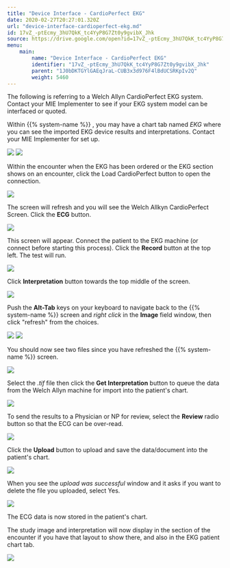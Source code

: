 ```yaml
---
title: "Device Interface - CardioPerfect EKG"
date: 2020-02-27T20:27:01.320Z
url: "device-interface-cardioperfect-ekg.md"
id: 17vZ_-ptEcmy_3hU7QkK_tc4YyP8G7Zt0y9gvibX_Jhk
source: https://drive.google.com/open?id=17vZ_-ptEcmy_3hU7QkK_tc4YyP8G7Zt0y9gvibX_Jhk
menu:
    main:
        name: "Device Interface - CardioPerfect EKG"
        identifier: "17vZ_-ptEcmy_3hU7QkK_tc4YyP8G7Zt0y9gvibX_Jhk"
        parent: "1J0bDKTGYlGAEqJraL-CUB3x3d976F4lBdUCSRKpIv2Q"
        weight: 5460
---
```

The following is referring to a Welch Allyn CardioPerfect EKG system. Contact your MIE Implementer to see if your EKG system model can be interfaced or quoted.

Within {{% system-name %}} , you may have a chart tab named *EKG* where you can see the imported EKG device results and interpretations. Contact your MIE Implementer for set up.

![](external_files/22f7570af00f837ce5f2d476a604bb74.png) ![](external_files/d6f475dce12954a00d9ec51b7b24478a.png)

Within the encounter when the EKG has been ordered or the EKG section shows on an encounter, click the Load CardioPerfect button to open the connection.

![](external_files/1cabf7637c1ac3bfde700bd9f2722f74.png)

The screen will refresh and you will see the Welch Allkyn CardioPerfect Screen. Click the **ECG** button.

![](external_files/ca5b9474612c402e148561c39926a8a5.png)

This screen will appear. Connect the patient to the EKG machine (or connect before starting this process). Click the **Record** button at the top left. The test will run.

![](external_files/3c3c89462a241f873605ab0253db7c06.png)

Click **Interpretation** button towards the top middle of the screen.

![](external_files/c1be780dd71d79cc5deafcb24ce3c92e.png)

Push the **Alt-Tab** keys on your keyboard to navigate back to the {{% system-name %}} screen and *right click* in the **Image** field window, then click "refresh" from the choices.

![](external_files/e9d8855b49adee4e7a5f151f8752cc77.png) ![](external_files/5285e7222e7c674d5f9cc330956acb8f.png)

You should now see two files since you have refreshed the {{% system-name %}} screen.

![](external_files/40ff2207863e61a4687d0f20c4ef180b.png)

Select the *.tif* file then click the **Get Interpretation** button to queue the data from the Welch Allyn machine for import into the patient's chart.

![](external_files/0ff131773900d8f9037b907b965fff4a.png)

To send the results to a Physician or NP for review, select the **Review** radio button so that the ECG can be over-read.

![](external_files/1db3f8642f09b8c5c162650efcb9fe54.png)

Click the **Upload** button to upload and save the data/document into the patient's chart.

![](external_files/3e5a83ef544bdc5a3c586d46d5fa204e.png)

When you see the *upload was successful* window and it asks if you want to delete the file you uploaded, select Yes.

![](external_files/cae4fb1ff00dd60a2d54a0ab79d193ce.png)

The ECG data is now stored in the patient's chart.

The study image and interpretation will now display in the section of the encounter if you have that layout to show there, and also in the EKG patient chart tab.

![](external_files/59ffef409581dd4fdb8c928a6dd6dfa2.png)

